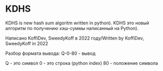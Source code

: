 # KDHS
KDHS is new hash sum algoritm written in python).
KDHS это новый алгоритм по получению хэш-суммы написанный на Python).

Написано KoffiDev, SweedyKoff в 2022 году/Written by KoffiDev, SweedyKoff in 2022 

Разбор формата вывода:
Q-0-80 - вывод

Q - это символ
0 - это строка (python index) 
80 - положение символа
